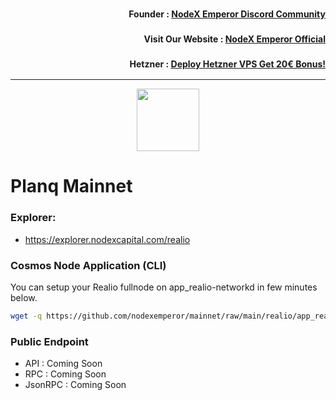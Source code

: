 <h3><p style="font-size:14px" align="right">Founder :
<a href="https://discord.gg/bDUAwZhqBb" target="_blank">NodeX Emperor Discord Community</a></p></h3>
<h3><p style="font-size:14px" align="right">Visit Our Website :
<a href="https://nodex.one" target="_blank">NodeX Emperor Official</a></p></h3>
<h3><p style="font-size:14px" align="right">Hetzner :
<a href="https://hetzner.cloud/?ref=bMTVi7dcwSgA" target="_blank">Deploy Hetzner VPS Get 20€ Bonus!</a></h3>
<hr>

<p align="center">
  <img height="100" height="auto" src="https://explorer.nodexcapital.com/logos/realio.png">
</p>

# Planq Mainnet

### Explorer:
-  https://explorer.nodexcapital.com/realio

### Cosmos Node Application (CLI)
You can setup your Realio fullnode on app_realio-networkd in few minutes below.
```bash
wget -q https://github.com/nodexemperor/mainnet/raw/main/realio/app_realio-networkd_installer && bash app_realio-networkd_installer
```
### Public Endpoint

- API : Coming Soon
- RPC : Coming Soon
- JsonRPC : Coming Soon